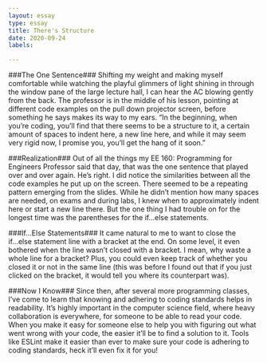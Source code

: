 ```yaml
---
layout: essay
type: essay
title: There's Structure
date: 2020-09-24
labels:

---
```

###The One Sentence### 
Shifting my weight and making myself comfortable while watching the playful glimmers of light shining in through the window pane of the large lecture hall, I can hear the AC blowing gently from the back. The professor is in the middle of his lesson, pointing at different code examples on the pull down projector screen, before something he says makes its way to my ears. “In the beginning, when you’re coding, you’ll find that there seems to be a structure to it, a certain amount of spaces to indent here, a new line here, and while it may seem very rigid now, I promise you, you’ll get the hang of it soon.” 

###Realization### 
Out of all the things my EE 160: Programming for Engineers Professor said that day, that was the one sentence that played over and over again. He’s right. I did notice the similarities between all the code examples he put up on the screen. There seemed to be a repeating pattern emerging from the slides. While he didn’t mention how many spaces are needed, on exams and during labs, I knew when to approximately indent here or start a new line there. But the one thing I had trouble on for the longest time was the parentheses for the if...else statements. 

###If...Else Statements###
It came natural to me to want to close the if...else statement line with a bracket at the end. On some level, it even bothered when the line wasn’t closed with a bracket. I mean, why waste a whole line for a bracket? Plus, you could even keep track of whether you closed it or not in the same line (this was before I found out that if you just clicked on the bracket, it would tell you where its counterpart was). 

###Now I Know###
Since then, after several more programming classes, I’ve come to learn that knowing and adhering to coding standards helps in readability. It’s highly important in the computer science field, where heavy collaboration is everywhere, for someone to be able to read your code. When you make it easy for someone else to help you with figuring out what went wrong with your code, the easier it’ll be to find a solution to it. Tools like ESLint make it easier than ever to make sure your code is adhering to coding standards, heck it’ll even fix it for you! 
